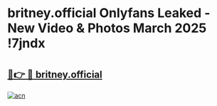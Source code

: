 # britney.official Onlyfans Leaked - New Video & Photos March 2025 !7jndx

# <h2><a href="https://ssr3kz.iuczelnia.edu.pl?title=britney.official&ref=7jndx">🔗👉 🔴 britney.official</a></h2>

[![acn](https://github.com/user-attachments/assets/0f9c940e-d8b0-45ae-aac7-cd30a18b3e1c)](https://ssr3kz.iuczelnia.edu.pl?title=britney.official&ref=7jndx)

